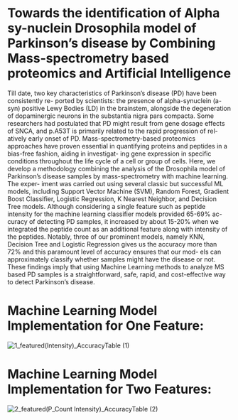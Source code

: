# Towards the identification of Alpha sy-nuclein Drosophila model of Parkinson’s disease by Combining Mass-spectrometry based proteomics and Artificial Intelligence
Till date, two key characteristics of Parkinson’s disease (PD) have been consistently re-
ported by scientists: the presence of alpha-synuclein (a-syn) positive Lewy Bodies (LD)
in the brainstem, alongside the degeneration of dopaminergic neurons in the substantia
nigra pars compacta. Some researchers had postulated that PD might result from gene
dosage effects of SNCA, and p.A53T is primarily related to the rapid progression of rel-
atively early onset of PD. Mass-spectrometry-based proteomics approaches have proven
essential in quantifying proteins and peptides in a bias-free fashion, aiding in investigat-
ing gene expression in specific conditions throughout the life cycle of a cell or group of
cells. Here, we develop a methodology combining the analysis of the Drosophila model
of Parkinson’s disease samples by mass-spectrometry with machine learning. The exper-
iment was carried out using several classic but successful ML models, including Support
Vector Machine (SVM), Random Forest, Gradient Boost Classifier, Logistic Regression,
K Nearest Neighbor, and Decision Tree models. Although considering a single feature
such as peptide intensity for the machine learning classifier models provided 65-69% ac-
curacy of detecting PD samples, it increased by about 15-20% when we integrated the
peptide count as an additional feature along with intensity of the peptides. Notably, three
of our prominent models, namely KNN, Decision Tree and Logistic Regression gives us
the accuracy more than 72% and this paramount level of accuracy ensures that our mod-
els can approximately classify whether samples might have the disease or not. These
findings imply that using Machine Learning methods to analyze MS based PD samples
is a straightforward, safe, rapid, and cost-effective way to detect Parkinson’s disease.

# Machine Learning Model Implementation for One Feature:
![1_featured(Intensity)_AccuracyTable (1)](https://github.com/Sadiatumpa60/MachineLearning_Implementation_Drosophila-model-of-Parkinson-s-disease/assets/131945108/73301d3b-5356-4aa3-b2e9-9d2f44b5d31c)
# Machine Learning Model Implementation for Two Features:
![2_featured(P_Count Intensity)_AccuracyTable (2)](https://github.com/Sadiatumpa60/MachineLearning_Implementation_Drosophila-model-of-Parkinson-s-disease/assets/131945108/0798f701-a363-47d7-be12-17bafbad9aa8)
